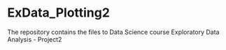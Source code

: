 ExData_Plotting2
================

The repository contains the files to Data Science course Exploratory Data Analysis - Project2
